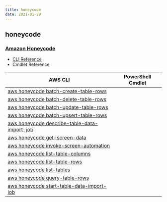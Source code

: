 ```yaml
---
title: honeycode
date: 2021-01-29
---
```


## honeycode

### [Amazon Honeycode](https://www.honeycode.aws/)

* [CLI Reference](https://docs.aws.amazon.com/cli/latest/reference/honeycode/index.html)
* Cmdlet Reference

|AWS CLI|PowerShell Cmdlet|
|----|----|
|[aws honeycode batch-create-table-rows](https://docs.aws.amazon.com/cli/latest/reference/honeycode/batch-create-table-rows.html)||
|[aws honeycode batch-delete-table-rows](https://docs.aws.amazon.com/cli/latest/reference/honeycode/batch-delete-table-rows.html)||
|[aws honeycode batch-update-table-rows](https://docs.aws.amazon.com/cli/latest/reference/honeycode/batch-update-table-rows.html)||
|[aws honeycode batch-upsert-table-rows](https://docs.aws.amazon.com/cli/latest/reference/honeycode/batch-upsert-table-rows.html)||
|[aws honeycode describe-table-data-import-job](https://docs.aws.amazon.com/cli/latest/reference/honeycode/describe-table-data-import-job.html)||
|[aws honeycode get-screen-data](https://docs.aws.amazon.com/cli/latest/reference/honeycode/get-screen-data.html)||
|[aws honeycode invoke-screen-automation](https://docs.aws.amazon.com/cli/latest/reference/honeycode/invoke-screen-automation.html)||
|[aws honeycode list-table-columns](https://docs.aws.amazon.com/cli/latest/reference/honeycode/list-table-columns.html)||
|[aws honeycode list-table-rows](https://docs.aws.amazon.com/cli/latest/reference/honeycode/list-table-rows.html)||
|[aws honeycode list-tables](https://docs.aws.amazon.com/cli/latest/reference/honeycode/list-tables.html)||
|[aws honeycode query-table-rows](https://docs.aws.amazon.com/cli/latest/reference/honeycode/query-table-rows.html)||
|[aws honeycode start-table-data-import-job](https://docs.aws.amazon.com/cli/latest/reference/honeycode/start-table-data-import-job.html)||

